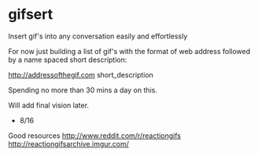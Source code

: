 gifsert
=======

Insert gif's into any conversation easily and effortlessly

For now just building a list of gif's with the format of web address followed by a name spaced short description:

http://addressofthegif.com short_description

Spending no more than 30 mins a day on this.

Will add final vision later.

- 8/16

Good resources
http://www.reddit.com/r/reactiongifs
http://reactiongifsarchive.imgur.com/